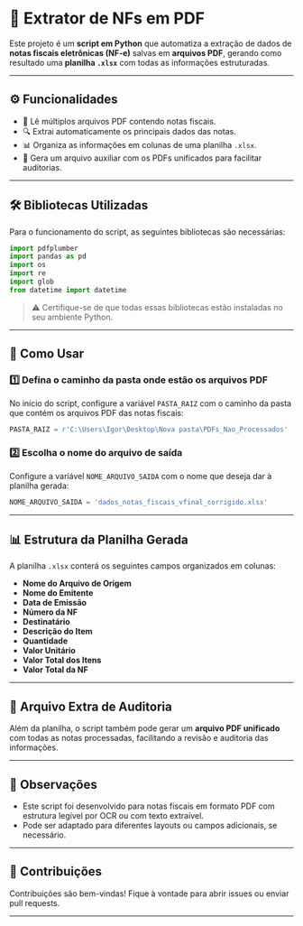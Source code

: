 # 📄 Extrator de NFs em PDF

Este projeto é um **script em Python** que automatiza a extração de dados de **notas fiscais eletrônicas (NF-e)** salvas em **arquivos PDF**, gerando como resultado uma **planilha `.xlsx`** com todas as informações estruturadas.

---

## ⚙️ Funcionalidades

- 📂 Lê múltiplos arquivos PDF contendo notas fiscais.
- 🔍 Extrai automaticamente os principais dados das notas.
- 📊 Organiza as informações em colunas de uma planilha `.xlsx`.
- 📎 Gera um arquivo auxiliar com os PDFs unificados para facilitar auditorias.

---

## 🛠️ Bibliotecas Utilizadas

Para o funcionamento do script, as seguintes bibliotecas são necessárias:

```python
import pdfplumber
import pandas as pd
import os
import re
import glob
from datetime import datetime
```

> ⚠️ Certifique-se de que todas essas bibliotecas estão instaladas no seu ambiente Python.

---

## 🚀 Como Usar

### 1️⃣ Defina o caminho da pasta onde estão os arquivos PDF

No início do script, configure a variável `PASTA_RAIZ` com o caminho da pasta que contém os arquivos PDF das notas fiscais:

```python
PASTA_RAIZ = r'C:\Users\Igor\Desktop\Nova pasta\PDFs_Nao_Processados'
```

### 2️⃣ Escolha o nome do arquivo de saída

Configure a variável `NOME_ARQUIVO_SAIDA` com o nome que deseja dar à planilha gerada:

```python
NOME_ARQUIVO_SAIDA = 'dados_notas_fiscais_vfinal_corrigido.xlsx'
```

---

## 📊 Estrutura da Planilha Gerada

A planilha `.xlsx` conterá os seguintes campos organizados em colunas:

- **Nome do Arquivo de Origem**
- **Nome do Emitente**
- **Data de Emissão**
- **Número da NF**
- **Destinatário**
- **Descrição do Item**
- **Quantidade**
- **Valor Unitário**
- **Valor Total dos Itens**
- **Valor Total da NF**

---

## 🧾 Arquivo Extra de Auditoria

Além da planilha, o script também pode gerar um **arquivo PDF unificado** com todas as notas processadas, facilitando a revisão e auditoria das informações.

---

## 📌 Observações

- Este script foi desenvolvido para notas fiscais em formato PDF com estrutura legível por OCR ou com texto extraível.
- Pode ser adaptado para diferentes layouts ou campos adicionais, se necessário.

---

## 🤝 Contribuições

Contribuições são bem-vindas! Fique à vontade para abrir issues ou enviar pull requests.

---
